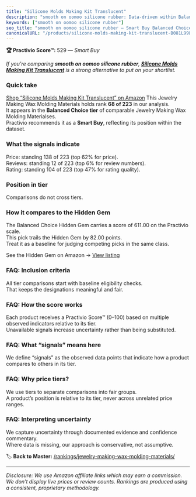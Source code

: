 ```yaml
---
title: "Silicone Molds Making Kit Translucent"
description: "smooth on oomoo silicone rubber: Data-driven within Balanced Choice ranking using the Practivio Score™. Positioned by quality, value, demand, findability, mome…"
keywords: ["smooth on oomoo silicone rubber"]
seo_title: "smooth on oomoo silicone rubber — Smart Buy Balanced Choice (2025)"
canonicalURL: "/products/silicone-molds-making-kit-translucent-B081L99L7V/"
---
```


**🏆 Practivio Score™:** 529 — _Smart Buy_


*If you're comparing **smooth on oomoo silicone rubber**, **[Silicone Molds Making Kit Translucent](https://www.amazon.com/dp/B081L99L7V?tag=practivio-20)** is a strong alternative to put on your shortlist.*
### Quick take
[Shop “Silicone Molds Making Kit Translucent” on Amazon](https://www.amazon.com/dp/B081L99L7V?tag=practivio-20)
This Jewelry Making Wax Molding Materials holds rank **68 of 223** in our analysis.  
It appears in the **Balanced Choice tier** of comparable Jewelry Making Wax Molding Materialses.  
Practivio recommends it as a **Smart Buy**, reflecting its position within the dataset.

### What the signals indicate
Price: standing 138 of 223 (top 62% for price).  
Reviews: standing 12 of 223 (top 6% for review numbers).  
Rating: standing 104 of 223 (top 47% for rating quality).  

### Position in tier
Comparisons do not cross tiers.

### How it compares to the Hidden Gem
The Balanced Choice Hidden Gem carries a score of 611.00 on the Practivio scale.  
This pick trails the Hidden Gem by 82.00 points.  
Treat it as a baseline for judging competing picks in the same class.  

See the Hidden Gem on Amazon → [View listing](https://www.amazon.com/dp/B07RRPM7YS?tag=practivio-20)

### FAQ: Inclusion criteria
All tier comparisons start with baseline eligibility checks.  
That keeps the designations meaningful and fair.

### FAQ: How the score works
Each product receives a Practivio Score™ (0–100) based on multiple observed indicators relative to its tier.  
Unavailable signals increase uncertainty rather than being substituted.

### FAQ: What “signals” means here
We define “signals” as the observed data points that indicate how a product compares to others in its tier.

### FAQ: Why price tiers?
We use tiers to separate comparisons into fair groups.  
A product’s position is relative to its tier, never across unrelated price ranges.

### FAQ: Interpreting uncertainty
We capture uncertainty through documented evidence and confidence commentary.  
Where data is missing, our approach is conservative, not assumptive.


🏷️ **Back to Master:** [/rankings/jewelry-making-wax-molding-materials/](/rankings/jewelry-making-wax-molding-materials/)

---
_Disclosure: We use Amazon affiliate links which may earn a commission. We don’t display live prices or review counts. Rankings are produced using a consistent, proprietary methodology._
